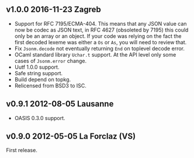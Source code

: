 v1.0.0 2016-11-23 Zagreb
------------------------

- Support for RFC 7195/ECMA-404. This means that any JSON value can
  now be codec as JSON text, in RFC 4627 (obsoleted by 7195) this
  could only be an array or an object. If your code was relying on the
  fact the first decoded lexeme was either a `Os` or `As`,
  you will need to review that.
- Fix `Jsonm.decode` not eventually returning `End` on toplevel
  decode error.
- OCaml standard library `Uchar.t` support. At the API level only
  some cases of `Jsonm.error` change.
- Uutf 1.0.0 support.
- Safe string support.
- Build depend on topkg.
- Relicensed from BSD3 to ISC.


v0.9.1 2012-08-05 Lausanne 
--------------------------

- OASIS 0.3.0 support.


v0.9.0 2012-05-05 La Forclaz (VS)
---------------------------------

First release.
